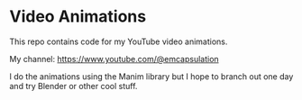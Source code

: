 # Video Animations
This repo contains code for my YouTube video animations.

My channel: https://www.youtube.com/@emcapsulation

I do the animations using the Manim library but I hope to branch out one day and try Blender or other cool stuff.

